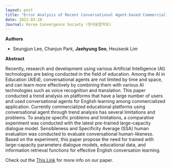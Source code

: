 ```yaml
---
layout: post
title: "Error Analysis of Recent Conversational Agent-based Commercialization Education Platform (KCS 2022)"
date: 2022-03-28
Journal: Korea Convergence Society (한국융합학회)
---
```


**Authors**

- Seungjun Lee, Chanjun Park, **Jaehyung Seo**, Heuiseok Lim

**Abstract**

Recently, research and development using various Artificial Intelligence (AI) technologies are being conducted in the field of education. Among the AI in Education (AIEd), conversational agents are not limited by time and space, and can learn more effectively by combining them with various AI technologies such as voice recognition and translation. This paper conducted a trend analysis on platforms that have a large number of users and used conversational agents for English learning among commercialized application. Currently commercialized educational platforms using conversational agent through trend analysis has several limitations and problems. To analyze specific problems and limitations, a comparative experiment was conducted with the latest pre-trained large-capacity dialogue model. Sensibleness and Specificity Average (SSA) human evaluation was conducted to evaluate conversational human-likeness. Based on the experiment, this paper propose the need for trained with large-capacity parameters dialogue models, educational data, and information retrieval functions for effective English conversation learning.

Check out the [This Link][DOI] for more info on our paper. 

[DOI]: https://doi.org/10.15207/JKCS.2022.13.03.011
[jekyll-gh]: https://github.com/jekyll/jekyll

